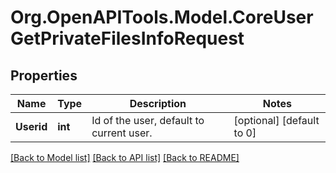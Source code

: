 # Org.OpenAPITools.Model.CoreUserGetPrivateFilesInfoRequest

## Properties

Name | Type | Description | Notes
------------ | ------------- | ------------- | -------------
**Userid** | **int** | Id of the user, default to current user. | [optional] [default to 0]

[[Back to Model list]](../README.md#documentation-for-models) [[Back to API list]](../README.md#documentation-for-api-endpoints) [[Back to README]](../README.md)

